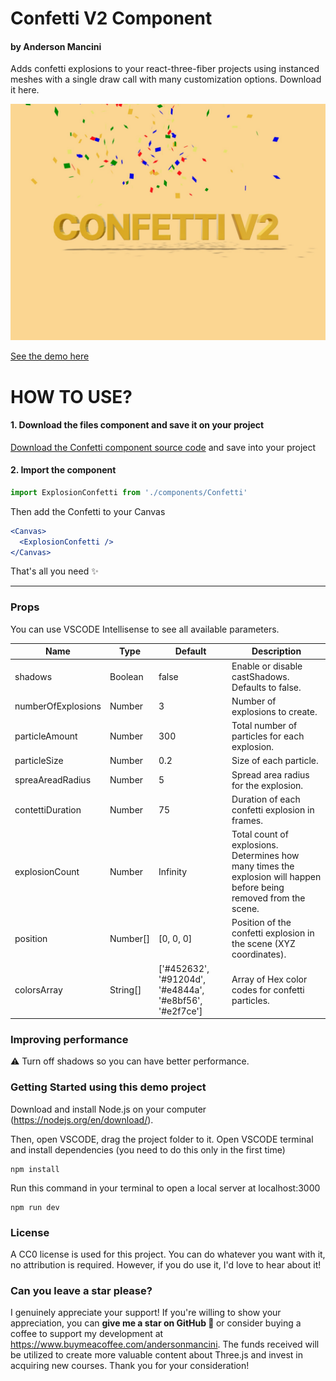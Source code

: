 # Confetti V2 Component

<h4>by Anderson Mancini</h4>

Adds confetti explosions to your react-three-fiber projects using instanced meshes with a single draw call with many customization options. Download it here.

[![screenshot](/public/cover.jpg)](https://r3f-confetti-v2-component.vercel.app)

[See the demo here](https://r3f-confettiv2-component.vercel.app/)

# HOW TO USE?

#### 1. Download the files component and save it on your project

[Download the Confetti component source code](https://gist.github.com/ektogamat/6ef843b87f803064c5da87b22a63c8f3) and save into your project

#### 2. Import the component

```jsx
import ExplosionConfetti from './components/Confetti'
```

Then add the Confetti to your Canvas

```jsx
<Canvas>
  <ExplosionConfetti />
</Canvas>
```

That's all you need ✨

---

### Props

You can use VSCODE Intellisense to see all available parameters.

| Name               | Type     | Default                                                 | Description                                                                                                         |
| ------------------ | -------- | ------------------------------------------------------- | ------------------------------------------------------------------------------------------------------------------- |
| shadows            | Boolean  | false                                                   | Enable or disable castShadows. Defaults to false.                                                                   |
| numberOfExplosions | Number   | 3                                                       | Number of explosions to create.                                                                                     |
| particleAmount     | Number   | 300                                                     | Total number of particles for each explosion.                                                                       |
| particleSize       | Number   | 0.2                                                     | Size of each particle.                                                                                              |
| spreaAreadRadius   | Number   | 5                                                       | Spread area radius for the explosion.                                                                               |
| contettiDuration   | Number   | 75                                                      | Duration of each confetti explosion in frames.                                                                      |
| explosionCount     | Number   | Infinity                                                | Total count of explosions. Determines how many times the explosion will happen before being removed from the scene. |
| position           | Number[] | [0, 0, 0]                                               | Position of the confetti explosion in the scene (XYZ coordinates).                                                  |
| colorsArray        | String[] | ['#452632', '#91204d', '#e4844a', '#e8bf56', '#e2f7ce'] | Array of Hex color codes for confetti particles.                                                                    |

### Improving performance

⚠️ Turn off shadows so you can have better performance.

### Getting Started using this demo project

Download and install Node.js on your computer (https://nodejs.org/en/download/).

Then, open VSCODE, drag the project folder to it. Open VSCODE terminal and install dependencies (you need to do this only in the first time)

```shell
npm install
```

Run this command in your terminal to open a local server at localhost:3000

```shell
npm run dev
```

### License

A CC0 license is used for this project. You can do whatever you want with it, no attribution is required. However, if you do use it, I'd love to hear about it!

### Can you leave a star please?

I genuinely appreciate your support! If you're willing to show your appreciation, you can <strong>give me a star on GitHub 🎉 </strong>or consider buying a coffee to support my development at https://www.buymeacoffee.com/andersonmancini. The funds received will be utilized to create more valuable content about Three.js and invest in acquiring new courses. Thank you for your consideration!
